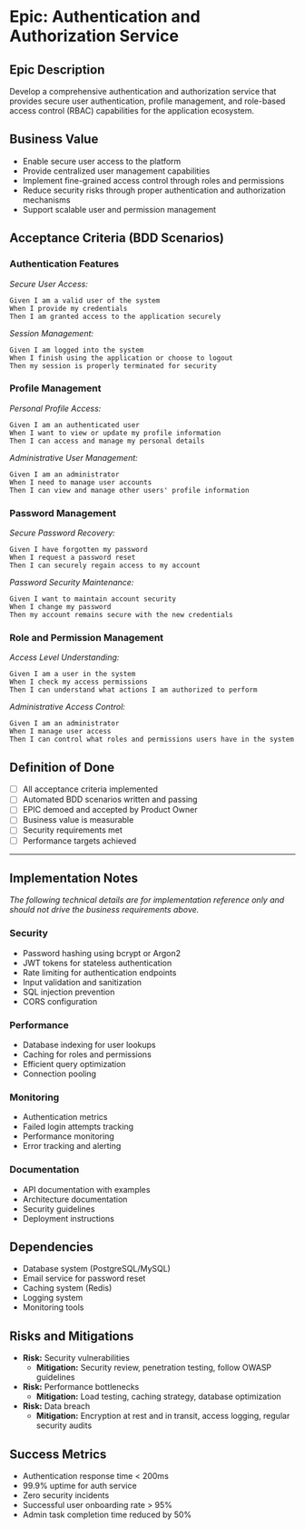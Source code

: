 # Epic: Authentication and Authorization Service

## Epic Description
Develop a comprehensive authentication and authorization service that provides secure user authentication, profile management, and role-based access control (RBAC) capabilities for the application ecosystem.

## Business Value
- Enable secure user access to the platform
- Provide centralized user management capabilities
- Implement fine-grained access control through roles and permissions
- Reduce security risks through proper authentication and authorization mechanisms
- Support scalable user and permission management

## Acceptance Criteria (BDD Scenarios)

### Authentication Features

*Secure User Access:*
```
Given I am a valid user of the system
When I provide my credentials
Then I am granted access to the application securely
```

*Session Management:*
```
Given I am logged into the system
When I finish using the application or choose to logout
Then my session is properly terminated for security
```

### Profile Management

*Personal Profile Access:*
```
Given I am an authenticated user
When I want to view or update my profile information
Then I can access and manage my personal details
```

*Administrative User Management:*
```
Given I am an administrator
When I need to manage user accounts
Then I can view and manage other users' profile information
```

### Password Management

*Secure Password Recovery:*
```
Given I have forgotten my password
When I request a password reset
Then I can securely regain access to my account
```

*Password Security Maintenance:*
```
Given I want to maintain account security
When I change my password
Then my account remains secure with the new credentials
```

### Role and Permission Management

*Access Level Understanding:*
```
Given I am a user in the system
When I check my access permissions
Then I can understand what actions I am authorized to perform
```

*Administrative Access Control:*
```
Given I am an administrator
When I manage user access
Then I can control what roles and permissions users have in the system
```

## Definition of Done
- [ ] All acceptance criteria implemented
- [ ] Automated BDD scenarios written and passing
- [ ] EPIC demoed and accepted by Product Owner
- [ ] Business value is measurable
- [ ] Security requirements met
- [ ] Performance targets achieved

---

## Implementation Notes
*The following technical details are for implementation reference only and should not drive the business requirements above.*

### Security
- Password hashing using bcrypt or Argon2
- JWT tokens for stateless authentication
- Rate limiting for authentication endpoints
- Input validation and sanitization
- SQL injection prevention
- CORS configuration

### Performance
- Database indexing for user lookups
- Caching for roles and permissions
- Efficient query optimization
- Connection pooling

### Monitoring
- Authentication metrics
- Failed login attempts tracking
- Performance monitoring
- Error tracking and alerting

### Documentation
- API documentation with examples
- Architecture documentation
- Security guidelines
- Deployment instructions

## Dependencies
- Database system (PostgreSQL/MySQL)
- Email service for password reset
- Caching system (Redis)
- Logging system
- Monitoring tools

## Risks and Mitigations
- **Risk:** Security vulnerabilities
  - **Mitigation:** Security review, penetration testing, follow OWASP guidelines
- **Risk:** Performance bottlenecks
  - **Mitigation:** Load testing, caching strategy, database optimization
- **Risk:** Data breach
  - **Mitigation:** Encryption at rest and in transit, access logging, regular security audits

## Success Metrics
- Authentication response time < 200ms
- 99.9% uptime for auth service
- Zero security incidents
- Successful user onboarding rate > 95%
- Admin task completion time reduced by 50%